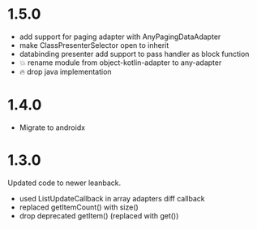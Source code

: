 # 1.5.0

* add support for paging adapter with AnyPagingDataAdapter
* make ClassPresenterSelector open to inherit
* databinding presenter add support to pass handler as block function
* :boom: rename module from object-kotlin-adapter to any-adapter
* :fire: drop java implementation

# 1.4.0

* Migrate to androidx

# 1.3.0

Updated code to newer leanback.
* used ListUpdateCallback in array adapters diff callback
* replaced getItemCount() with size()
* drop deprecated getItem() (replaced with get())